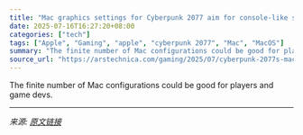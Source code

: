 ```yaml
---
title: "Mac graphics settings for Cyberpunk 2077 aim for console-like simplicity"
date: 2025-07-16T16:27:20+08:00
categories: ["tech"]
tags: ["Apple", "Gaming", "apple", "cyberpunk 2077", "Mac", "MacOS"]
summary: "The finite number of Mac configurations could be good for players and game devs."
source_url: "https://arstechnica.com/gaming/2025/07/cyberpunk-2077s-mac-port-will-run-on-all-apple-silicon-chips-even-the-aging-m1/"
---
```


The finite number of Mac configurations could be good for players and game devs.

---

*来源: [原文链接](https://arstechnica.com/gaming/2025/07/cyberpunk-2077s-mac-port-will-run-on-all-apple-silicon-chips-even-the-aging-m1/)*
